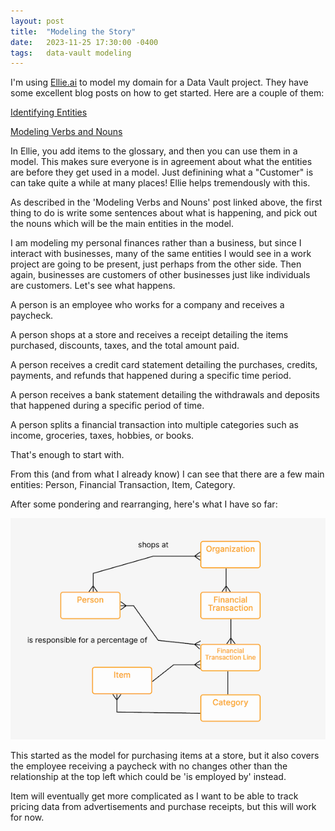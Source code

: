```yaml
---
layout: post
title:  "Modeling the Story"
date:   2023-11-25 17:30:00 -0400
tags:   data-vault modeling
---
```


I'm using [Ellie.ai](https://ellie.ai) to model my domain for a Data Vault project.  They have some excellent blog posts on how to get started.  Here are a couple of them:

[Identifying Entities](https://www.ellie.ai/blogs/modelers-corner-1-identifying-entities)


[Modeling Verbs and Nouns](https://www.ellie.ai/blogs/modelers-corner-3-modeling-verbs-and-nouns)

In Ellie, you add items to the glossary, and then you can use them in a model.  This makes sure everyone is in agreement about what the entities are before they get used in a model.  Just definining what a "Customer" is can take quite a while at many places! Ellie helps tremendously with this.

As described in the 'Modeling Verbs and Nouns' post linked above, the first thing to do is write some sentences about what is happening, and pick out the nouns which will be the main entities in the model.

I am modeling my personal finances rather than a business, but since I interact with businesses, many of the same entities I would see in a work project are going to be present, just perhaps from the other side.  Then again, businesses are customers of other businesses just like individuals are customers.  Let's see what happens.

A person is an employee who works for a company and receives a paycheck.

A person shops at a store and receives a receipt detailing the items purchased, discounts, taxes, and the total amount paid.

A person receives a credit card statement detailing the purchases, credits, payments, and refunds that happened during a specific time period.

A person receives a bank statement detailing the withdrawals and deposits that happened during a specific period of time.

A person splits a financial transaction into multiple categories such as income, groceries, taxes, hobbies, or books.

That's enough to start with.

From this (and from what I already know) I can see that there are a few main entities: Person, Financial Transaction, Item, Category.

After some pondering and rearranging, here's what I have so far:

![Store Purchase Model](/images/2023/11/wendy-Store-Purchase-2023-11-25-1035.png)

This started as the model for purchasing items at a store, but it also covers the employee receiving a paycheck with no changes other than the relationship at the top left which could be 'is employed by' instead.
 
Item will eventually get more complicated as I want to be able to track pricing data from advertisements and purchase receipts, but this will work for now.
